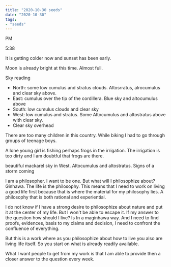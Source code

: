 ```yaml
---
title: "2020-10-30 seeds"
date: "2020-10-30"
tags:
- "seeds"
---
```


PM

5:38

It is getting colder now and sunset has been early.

Moon is already bright at this time. Almost full.

Sky reading

- North: some low cumulus and stratus clouds. Altosrratus, alrocumulus and clear sky above.
- East: cumulus over the tip of the cordillera. Blue sky and altocumulus above
- South: low cumulus clouds and clear sky
- West: low cumulus and stratus. Some Altocumulus and altostratus above with clear sky.
- Clear sky overhead

There are too many children in this country. While biking I had to go through groups of teenage boys.

A lone young girl is fishing perhaps frogs in the irrigation. The irrigation is too dirty and I am doubtful that frogs are there.

beautiful mackarel sky in West. Altocumulus and altostratus. Signs of a storm coming

I am a philosopher. I want to be one. But what will I philosophize about? Ginhawa. The life is the philosophy. This means that I need to work on living a good life first because that is where the material for my philosophy lies. A philosophy that is both rational and experiential.

I do not know if I have a strong desire to philosophize about nature and put it at the center of my life. But I won't be able to escape it. If my answer to the question how should I live? Is In a maginhawa way. And I need to find proofs, evidences, basis to my claims and decision, I need to confront the confluence of everything.

But this is a work where as you philosophize about how to live you also are living life itself. So you start on what is already readily available.

What I want people to get from my work is that I am able to provide then a closer answer to the question every week.